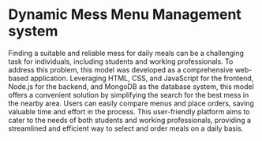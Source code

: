 # Dynamic Mess Menu Management system
Finding a suitable and reliable mess for daily meals can be a challenging task for individuals, including students and working professionals. To address this problem, this model was developed as a comprehensive web-based application. Leveraging HTML, CSS, and JavaScript for the frontend, Node.js for the backend, and MongoDB as the database system, this model offers a convenient solution by simplifying the search for the best mess in the nearby area. Users can easily compare menus and place orders, saving valuable time and effort in the process. This user-friendly platform aims to cater to the needs of both students and working professionals, providing a streamlined and efficient way to select and order meals on a daily basis.
